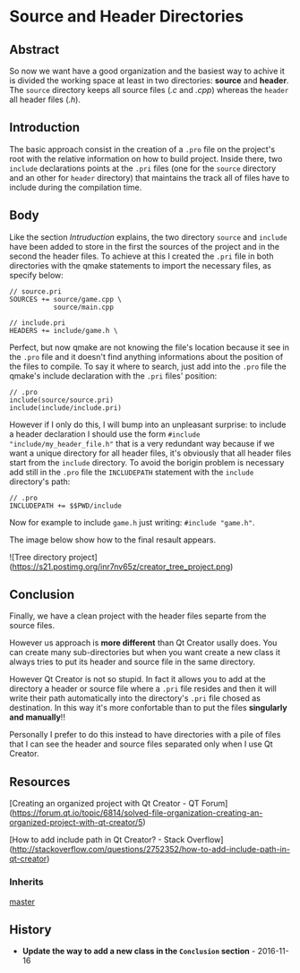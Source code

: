 # Source and Header Directories

## Abstract
So now we want have a good organization and the basiest way to achive it is
divided the working space at least in two directories: **source** and **header**.
The `source` directory keeps all source files (*.c* and *.cpp*) whereas the `header` all
header files (*.h*).

## Introduction
The basic approach consist in the creation of a `.pro` file on the project's root with
the relative information on how to build project. Inside there, two `include`
declarations points at the `.pri` files (one for the `source` directory and an other for
`header` directory) that maintains the track all of files have to include during the
compilation time.

## Body
Like the section *Intruduction* explains, the two directory `source` and `include`
have been added to store in the first the sources of the project and in the second
the header files. To achieve at this I created the `.pri` file in both
directories with the qmake statements to import the necessary files, as specify
below:

```
// source.pri
SOURCES += source/game.cpp \
           source/main.cpp
```

```
// include.pri
HEADERS += include/game.h \
```

Perfect, but now qmake are not knowing the file's location because it see in the `.pro` file
and it doesn't find anything informations about the position of the files to compile. To say it
where to search, just add into the `.pro` file the qmake's include declaration with the `.pri`
files' position:

```
// .pro
include(source/source.pri)
include(include/include.pri)
```

However if I only do this, I will bump into an unpleasant surprise: to include a
header declaration I should use the form `#include "include/my_header_file.h"`
that is a very redundant way because if we want a unique directory for all header files,
it's obviously that all header files start from the `include` directory. 
To avoid the borigin problem is necessary add still in the `.pro` file the `INCLUDEPATH`
statement with the `include` directory's path:

```
// .pro
INCLUDEPATH += $$PWD/include
```

Now for example to include `game.h` just writing: `#include "game.h"`.

The image below show how to the final resault appears.

![Tree directory project]
(https://s21.postimg.org/inr7nv65z/creator_tree_project.png)

## Conclusion
Finally, we have a clean project with the header files separte from the source files.

However us approach is **more different** than Qt Creator usally does. You can
create many sub-directories but when you want create a new class it always tries to put its
header and source file in the same directory.

However Qt Creator is not so stupid. In fact it allows you to add at the directory 
a header or source file where a `.pri` file resides and then it will write their path automatically
into the directory's `.pri` file chosed as destination. In this way it's more confortable than
to put the files **singularly and manually**!!  

Personally I prefer to do this instead to have directories with a pile of files
that I can see the header and source files separated only when I use Qt Creator.

## Resources
[Creating an organized project with Qt Creator - QT Forum]
(https://forum.qt.io/topic/6814/solved-file-organization-creating-an-organized-project-with-qt-creator/5)

[How to add include path in Qt Creator? - Stack Overflow]
(http://stackoverflow.com/questions/2752352/how-to-add-include-path-in-qt-creator)

### Inherits
[master](https://github.com/korut94/MakeQtGame)

## History
* **Update the way to add a new class in the `Conclusion` section** - 2016-11-16
